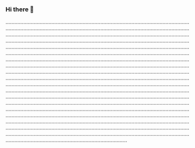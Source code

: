 ### Hi there 👋

......................................................................................................................................................................................................................................................................................................................................................................................................................................................................................................................................................................................................................................................................................................................................................................................................................................................................................................................................................................................................................................................................................................................................................................................................................................................................................................................................................................................................................................................................................................................................................................................................................................................................................................................................................................................................................................................................................................................................................................................................................................................................................................................................................................................................................................................................................................................................................................................................................................................................................................................................